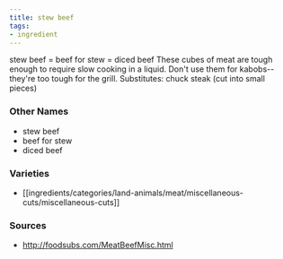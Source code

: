 ```yaml
---
title: stew beef
tags:
- ingredient
---
```

stew beef = beef for stew = diced beef These cubes of meat are tough enough to require slow cooking in a liquid. Don't use them for kabobs--they're too tough for the grill. Substitutes: chuck steak (cut into small pieces)

### Other Names

* stew beef
* beef for stew
* diced beef

### Varieties

* [[ingredients/categories/land-animals/meat/miscellaneous-cuts/miscellaneous-cuts]]

### Sources
* http://foodsubs.com/MeatBeefMisc.html
